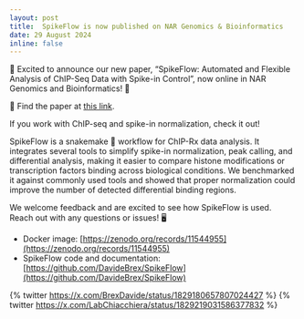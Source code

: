 ```yaml
---
layout: post
title:  SpikeFlow is now published on NAR Genomics & Bioinformatics
date: 29 August 2024
inline: false
---
```



📣 Excited to announce our new paper, “SpikeFlow: Automated and Flexible Analysis of ChIP-Seq Data with Spike-in Control”, now online in NAR Genomics and Bioinformatics! 📣 

 📎 Find the paper at [this link](https://academic.oup.com/nargab/article/6/3/lqae118/7744948).

If you work with ChIP-seq and spike-in normalization, check it out! 

SpikeFlow is a snakemake 🐍 workflow for ChIP-Rx data analysis. It integrates several tools to simplify spike-in normalization, peak calling, and differential analysis, making it easier to compare histone modifications or transcription factors binding across biological conditions. We benchmarked it against commonly used tools and showed that proper normalization could improve the number of detected differential binding regions. 

We welcome feedback and are excited to see how SpikeFlow is used. Reach out with any questions or issues! 🖥 

- Docker image: [https://zenodo.org/records/11544955](https://zenodo.org/records/11544955)
- SpikeFlow code and documentation: [https://github.com/DavideBrex/SpikeFlow](https://github.com/DavideBrex/SpikeFlow)




{% twitter https://x.com/BrexDavide/status/1829180657807024427 %} {% twitter https://x.com/LabChiacchiera/status/1829219031586377832 %}